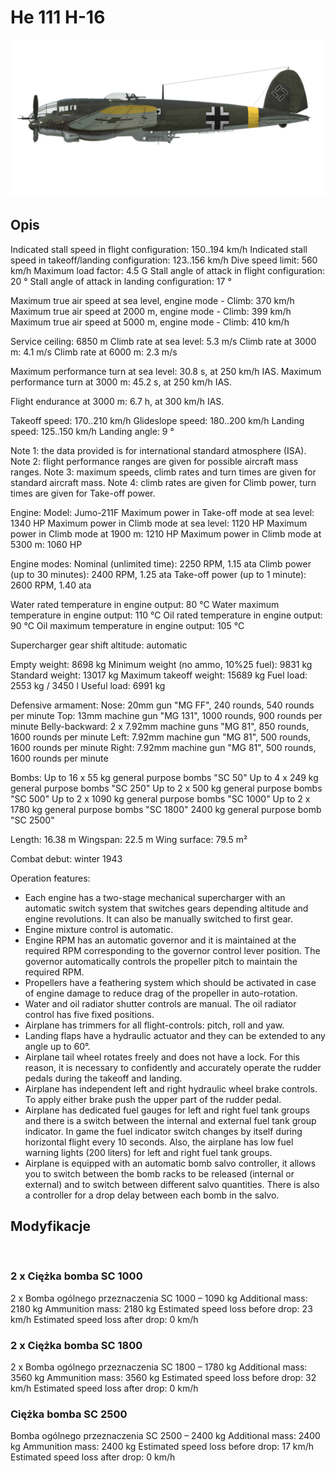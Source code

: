 # He 111 H-16

![he111h16](../images/he111h16.png)

## Opis

Indicated stall speed in flight configuration: 150..194 km/h
Indicated stall speed in takeoff/landing configuration: 123..156 km/h
Dive speed limit: 560 km/h
Maximum load factor: 4.5 G
Stall angle of attack in flight configuration: 20 °
Stall angle of attack in landing configuration: 17 °

Maximum true air speed at sea level, engine mode - Climb: 370 km/h
Maximum true air speed at 2000 m, engine mode - Climb: 399 km/h
Maximum true air speed at 5000 m, engine mode - Climb: 410 km/h

Service ceiling: 6850 m
Climb rate at sea level: 5.3 m/s
Climb rate at 3000 m: 4.1 m/s
Climb rate at 6000 m: 2.3 m/s

Maximum performance turn at sea level: 30.8 s, at 250 km/h IAS.
Maximum performance turn at 3000 m: 45.2 s, at 250 km/h IAS.

Flight endurance at 3000 m: 6.7 h, at 300 km/h IAS.

Takeoff speed: 170..210 km/h
Glideslope speed: 180..200 km/h
Landing speed: 125..150 km/h
Landing angle: 9 °

Note 1: the data provided is for international standard atmosphere (ISA).
Note 2: flight performance ranges are given for possible aircraft mass ranges.
Note 3: maximum speeds, climb rates and turn times are given for standard aircraft mass.
Note 4: climb rates are given for Climb power, turn times are given for Take-off power.

Engine:
Model: Jumo-211F
Maximum power in Take-off mode at sea level: 1340 HP
Maximum power in Climb mode at sea level: 1120 HP
Maximum power in Climb mode at 1900 m: 1210 HP
Maximum power in Climb mode at 5300 m: 1060 HP

Engine modes:
Nominal (unlimited time): 2250 RPM, 1.15 ata
Climb power (up to 30 minutes): 2400 RPM, 1.25 ata
Take-off power (up to 1 minute): 2600 RPM, 1.40 ata

Water rated temperature in engine output: 80 °C
Water maximum temperature in engine output: 110 °C
Oil rated temperature in engine output: 90 °C
Oil maximum temperature in engine output: 105 °C

Supercharger gear shift altitude: automatic 

Empty weight: 8698 kg
Minimum weight (no ammo, 10%25 fuel): 9831 kg
Standard weight: 13017 kg
Maximum takeoff weight: 15689 kg
Fuel load: 2553 kg / 3450 l
Useful load: 6991 kg

Defensive armament:
Nose: 20mm gun "MG FF", 240 rounds, 540 rounds per minute
Top: 13mm machine gun "MG 131", 1000 rounds, 900 rounds per minute
Belly-backward: 2 x 7.92mm machine guns "MG 81", 850 rounds, 1600 rounds per minute
Left: 7.92mm machine gun "MG 81", 500 rounds, 1600 rounds per minute
Right: 7.92mm machine gun "MG 81", 500 rounds, 1600 rounds per minute

Bombs:
Up to 16 x 55 kg general purpose bombs "SC 50"
Up to 4 x 249 kg general purpose bombs "SC 250"
Up to 2 x 500 kg general purpose bombs "SC 500"
Up to 2 x 1090 kg general purpose bombs "SC 1000"
Up to 2 x 1780 kg general purpose bombs "SC 1800"
2400 kg general purpose bomb "SC 2500"

Length: 16.38 m
Wingspan: 22.5 m
Wing surface: 79.5 m²

Combat debut: winter 1943

Operation features:
- Each engine has a two-stage mechanical supercharger with an automatic switch system that switches gears depending altitude and engine revolutions. It can also be manually switched to first gear.
- Engine mixture control is automatic.
- Engine RPM has an automatic governor and it is maintained at the required RPM corresponding to the governor control lever position. The governor automatically controls the propeller pitch to maintain the required RPM.
- Propellers have a feathering system which should be activated in case of engine damage to reduce drag of the propeller in auto-rotation.
- Water and oil radiator shutter controls are manual. The oil radiator control has five fixed positions.
- Airplane has trimmers for all flight-controls: pitch, roll and yaw.
- Landing flaps have a hydraulic actuator and they can be extended to any angle up to 60°.
- Airplane tail wheel rotates freely and does not have a lock. For this reason, it is necessary to confidently and accurately operate the rudder pedals during the takeoff and landing.
- Airplane has independent left and right hydraulic wheel brake controls. To apply either brake push the upper part of the rudder pedal.
- Airplane has dedicated fuel gauges for left and right fuel tank groups and there is a switch between the internal and external fuel tank group indicator. In game the fuel indicator switch changes by itself during horizontal flight every 10 seconds. Also, the airplane has low fuel warning lights (200 liters) for left and right fuel tank groups.
- Airplane is equipped with an automatic bomb salvo controller, it allows you to switch between the bomb racks to be released (internal or external) and to switch between different salvo quantities. There is also a controller for a drop delay between each bomb in the salvo.

## Modyfikacje
﻿


### 2 x Ciężka bomba SC 1000 

2 x Bomba ogólnego przeznaczenia SC 1000 – 1090 kg
Additional mass: 2180 kg
Ammunition mass: 2180 kg
Estimated speed loss before drop: 23 km/h
Estimated speed loss after drop: 0 km/h﻿


### 2 x Ciężka bomba SC 1800

2 x Bomba ogólnego przeznaczenia SC 1800 – 1780 kg
Additional mass: 3560 kg
Ammunition mass: 3560 kg
Estimated speed loss before drop: 32 km/h
Estimated speed loss after drop: 0 km/h﻿


### Ciężka bomba SC 2500

Bomba ogólnego przeznaczenia SC 2500 – 2400 kg
Additional mass: 2400 kg
Ammunition mass: 2400 kg
Estimated speed loss before drop: 17 km/h
Estimated speed loss after drop: 0 km/h